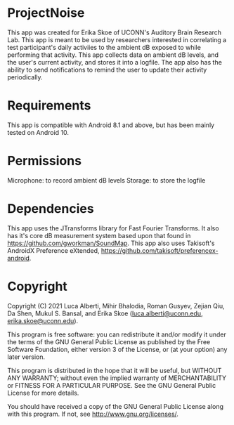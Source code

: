 # ProjectNoise

This app was created for Erika Skoe of UCONN's Auditory Brain Research Lab. This app is meant to be used by researchers interested in correlating a test participant's daily activiies to the ambient dB exposed to while performing that activity. This app collects data on ambient dB levels, and the user's current activity, and stores it into a logfile. The app also has the ability to send notifications to remind the user to update their activity periodically.

# Requirements
This app is compatible with Android 8.1 and above, but has been mainly tested on Android 10.

# Permissions
Microphone: to record ambient dB levels
Storage: to store the logfile

# Dependencies
This app uses the JTransforms library for Fast Fourier Transforms. It also has it's core dB measurement system based upon that found in https://github.com/gworkman/SoundMap. This app also uses Takisoft's AndroidX Preference eXtended, https://github.com/takisoft/preferencex-android.


# Copyright
Copyright (C) 2021 Luca Alberti, Mihir Bhalodia, Roman Gusyev, Zejian Qiu, Da Shen, Mukul S. Bansal, and Erika Skoe (luca.alberti@uconn.edu, erika.skoe@uconn.edu).

This program is free software: you can redistribute it and/or modify it under the terms of the GNU General Public License as published by the Free Software Foundation, either version 3 of the License, or (at your option) any later version. 

This program is distributed in the hope that it will be useful, but WITHOUT ANY WARRANTY; without even the implied warranty of MERCHANTABILITY or FITNESS FOR A PARTICULAR PURPOSE.  See the GNU General Public License for more details. 

You should have received a copy of the GNU General Public License along with this program.  If not, see <http://www.gnu.org/licenses/>.
